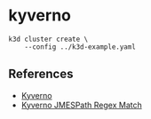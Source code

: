 # kyverno

```
k3d cluster create \
    --config ../k3d-example.yaml
```

## References

* [Kyverno](https://kyverno.io/docs/)
* [Kyverno JMESPath Regex Match](https://kyverno.io/docs/writing-policies/jmespath/#regex_match)
